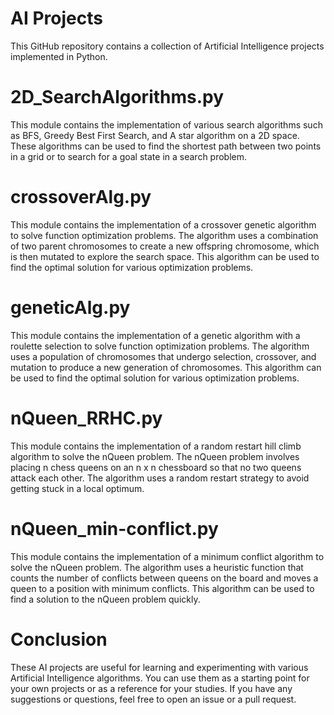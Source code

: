 <h1>AI Projects</h1>
This GitHub repository contains a collection of Artificial Intelligence projects implemented in Python.

<h1>2D_SearchAlgorithms.py</h1>
This module contains the implementation of various search algorithms such as BFS, Greedy Best First Search, and A star algorithm on a 2D space. These algorithms can be used to find the shortest path between two points in a grid or to search for a goal state in a search problem.

<h1>crossoverAlg.py</h1>
This module contains the implementation of a crossover genetic algorithm to solve function optimization problems. The algorithm uses a combination of two parent chromosomes to create a new offspring chromosome, which is then mutated to explore the search space. This algorithm can be used to find the optimal solution for various optimization problems.

<h1>geneticAlg.py</h1>
This module contains the implementation of a genetic algorithm with a roulette selection to solve function optimization problems. The algorithm uses a population of chromosomes that undergo selection, crossover, and mutation to produce a new generation of chromosomes. This algorithm can be used to find the optimal solution for various optimization problems.

<h1>nQueen_RRHC.py</h1>
This module contains the implementation of a random restart hill climb algorithm to solve the nQueen problem. The nQueen problem involves placing n chess queens on an n x n chessboard so that no two queens attack each other. The algorithm uses a random restart strategy to avoid getting stuck in a local optimum.

<h1>nQueen_min-conflict.py</h1>
This module contains the implementation of a minimum conflict algorithm to solve the nQueen problem. The algorithm uses a heuristic function that counts the number of conflicts between queens on the board and moves a queen to a position with minimum conflicts. This algorithm can be used to find a solution to the nQueen problem quickly.

<h1>Conclusion</h1>
These AI projects are useful for learning and experimenting with various Artificial Intelligence algorithms. You can use them as a starting point for your own projects or as a reference for your studies. If you have any suggestions or questions, feel free to open an issue or a pull request.
